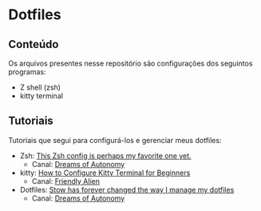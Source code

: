 # Dotfiles
## Conteúdo
Os arquivos presentes nesse repositório são configurações dos seguintos programas:

- Z shell (zsh)
- kitty terminal

## Tutoriais

Tutoriais que segui para configurá-los e gerenciar meus dotfiles:

- Zsh: [This Zsh config is perhaps my favorite one yet.](https://youtu.be/ud7YxC33Z3w?si=mFVSQx5eelSHUt98)
    * Canal: [Dreams of Autonomy](https://www.youtube.com/@dreamsofautonomy)
- kitty: [How to Configure Kitty Terminal for Beginners](https://youtu.be/U-2AB88_eUw?si=D9vRPK1wLI_teVU7)
    * Canal: [Friendly Alien](https://www.youtube.com/@friendlyalien379)
- Dotfiles: [Stow has forever changed the way I manage my dotfiles](https://youtu.be/y6XCebnB9gs?si=Mno2MLN-mAq69d-j)
    * Canal: [Dreams of Autonomy](https://www.youtube.com/@dreamsofautonomy)